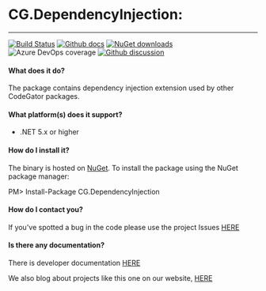 # CG.DependencyInjection: 
---
[![Build Status](https://dev.azure.com/codegator/CG.DependencyInjection/_apis/build/status/CodeGator.CG.DependencyInjection?branchName=main)](https://dev.azure.com/codegator/CG.DependencyInjection/_build/latest?definitionId=44&branchName=main)
[![Github docs](https://img.shields.io/static/v1?label=Documentation&message=online&color=blue)](https://codegator.github.io/CG.DependencyInjection/)
[![NuGet downloads](https://img.shields.io/nuget/dt/CG.DependencyInjection.svg?style=flat)](https://nuget.org/packages/CG.DependencyInjection)
![Azure DevOps coverage](https://img.shields.io/azure-devops/coverage/codegator/CG.DependencyInjection/44)
[![Github discussion](https://img.shields.io/badge/Discussion-online-blue)](https://github.com/CodeGator/CG.DependencyInjection/discussions)

#### What does it do?
The package contains dependency injection extension used by other CodeGator packages.

#### What platform(s) does it support?
* .NET 5.x or higher

#### How do I install it?
The binary is hosted on [NuGet](https://www.nuget.org/packages/CG.DependencyInjection/). To install the package using the NuGet package manager:

PM> Install-Package CG.DependencyInjection

#### How do I contact you?
If you've spotted a bug in the code please use the project Issues [HERE](https://github.com/CodeGator/CG.DependencyInjection/issues)

#### Is there any documentation?
There is developer documentation [HERE](https://codegator.github.io/CG.DependencyInjection/)

We also blog about projects like this one on our website, [HERE](http://www.codegator.com)